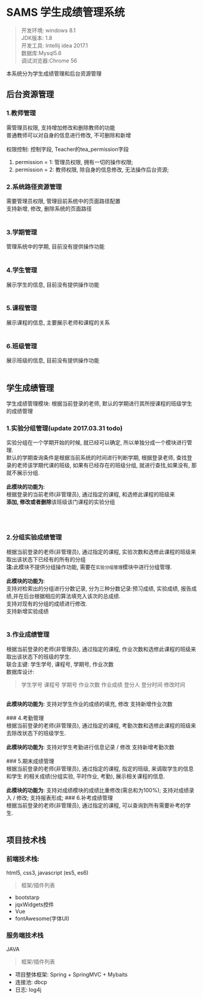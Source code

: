 # SAMS  学生成绩管理系统<br/>

>开发环境: windows 8.1  
JDK版本: 1.8  
开发工具: Intellij idea 2017.1  
数据库:Mysql5.6  
调试浏览器:Chrome 56


本系统分为学生成绩管理和后台资源管理
## 后台资源管理<br>
### 1.教师管理<br>
需管理员权限, 支持增加修改和删除教师的功能   
普通教师可以对自身的信息进行修改, 不可删除和新增<br><br>
权限控制:
控制字段, Teacher的tea_permission字段  
1. permission = 1: 管理员权限, 拥有一切的操作权限;
2. permission = 2: 教师权限, 除自身的信息修改, 无法操作后台资源;
### 2.系统路径资源管理<br>
需要管理员权限, 管理目前系统中的页面路径配置  
支持新增, 修改, 删除系统的页面路径<br><br>
### 3.学期管理<br>
管理系统中的学期, 目前没有提供操作功能<br><br>
### 4.学生管理<br>
展示学生的信息, 目前没有提供操作功能<br><br>
### 5.课程管理<br>
展示课程的信息, 主要展示老师和课程的关系<br><br>
### 6.班级管理<br>
展示班级的信息, 目前没有提供操作功能<br><br>

## 学生成绩管理<br>
学生成绩管理模块: 根据当前登录的老师, 默认的学期进行其所授课程的班级学生的成绩管理<br>
### 1.实验分组管理(update 2017.03.31 todo)<br>
实验分组在一个学期开始的时候, 就已经可以确定, 所以单独分成一个模块进行管理.  
默认的学期查询条件是根据当前系统的时间进行判断学期, 根据登录老师, 查找登录的老师该学期代课的班级, 如果有已经存在的班级分组, 就进行查找,如果没有, 那就不展示分组.<br> <br>
<b>此模块的功能为</b>:<br>根据登录的当前老师(非管理员), 通过指定的课程, 和选修此课程的班级来  
<b>添加, 修改或者删除</b>该班级该门课程的实验分组  

<br><br> 
### 2.分组实验成绩管理<br>
根据当前登录的老师(非管理员), 通过指定的课程, 实验次数和选修此课程的班级来  
取出该状态下已经有的所有的分组<br><b>注:</b>此模块不提供分组操作功能, 需要在<code>实验分组管理</code>模块中进行分组管理.<br>   
<b>此模块的功能为</b>:<br>支持对检索出的分组进行分数记录, 分为三种分数记录:预习成绩, 实验成绩, 报告成绩,并在后台根据相应的算法填充入该次的总成绩.  
支持对现有的分组的成绩进行修改.  
支持新增实验成绩<br><br>
### 3.作业成绩管理<br>
根据当前登录的老师(非管理员), 通过指定的课程, 作业次数和选修此课程的班级来  
取出该状态下的班级的学生.  
联合主键: 学生学号, 课程号, 学期号, 作业次数  
数据库设计:  
> 学生学号 课程号 学期号 作业次数 作业成绩 登分人 登分时间 修改时间 

<br>
<b>此模块的功能为</b>:  
支持对学生作业的成绩的填充, 修改  
支持新增作业次数<br><br>
### 4.考勤管理<br>
根据当前登录的老师(非管理员), 通过指定的课程, 考勤次数和选修此课程的班级来  
去除改状态下的班级学生.<br><br>
<b>此模块的功能为</b>:  
支持对学生考勤进行信息记录 / 修改  
支持新增考勤次数<br><br>
### 5.期末成绩管理<br>
根据当前登录的老师(非管理员), 通过指定的课程, 指定的班级, 来调取学生的信息和学生
的相关成绩(分组实验, 平时作业, 考勤), 展示相关课程的信息.<br><br>
<b>此模块的功能为</b>:  
支持对成绩模块的成绩比重修改(需总和为100%);  
支持对成绩录入 / 修改;  
支持报表形成;  
### 6.补考成绩管理<br>
根据当前登录的老师(非管理员), 通过指定的课程, 可以查询到所有需要补考的学生.<br><br>

## 项目技术栈<br>  
### 前端技术栈:  

html5, css3, javascript (es5, es6)
>框架/插件列表

* bootstarp  
* jqxWidgets控件  
* Vue  
* fontAwesome(字体UI)

### 服务端技术栈
JAVA
>框架/插件列表  

* 项目整体框架: Spring + SpringMVC + Mybaits  
* 连接池: dbcp  
* 日志: log4j

    






